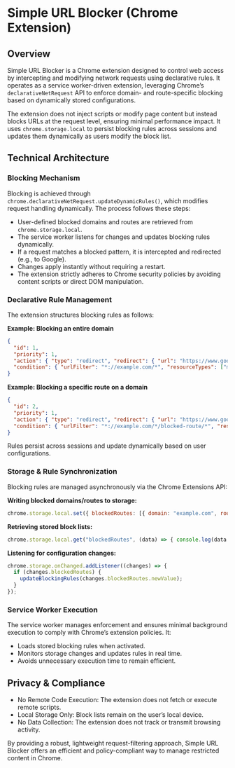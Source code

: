 # Simple URL Blocker (Chrome Extension)

## Overview
Simple URL Blocker is a Chrome extension designed to control web access by intercepting and modifying network requests using declarative rules. It operates as a service worker-driven extension, leveraging Chrome’s `declarativeNetRequest` API to enforce domain- and route-specific blocking based on dynamically stored configurations.

The extension does not inject scripts or modify page content but instead blocks URLs at the request level, ensuring minimal performance impact. It uses `chrome.storage.local` to persist blocking rules across sessions and updates them dynamically as users modify the block list.

## Technical Architecture

### Blocking Mechanism
Blocking is achieved through `chrome.declarativeNetRequest.updateDynamicRules()`, which modifies request handling dynamically. The process follows these steps:

- User-defined blocked domains and routes are retrieved from `chrome.storage.local`.
- The service worker listens for changes and updates blocking rules dynamically.
- If a request matches a blocked pattern, it is intercepted and redirected (e.g., to Google).
- Changes apply instantly without requiring a restart.
- The extension strictly adheres to Chrome security policies by avoiding content scripts or direct DOM manipulation.

### Declarative Rule Management
The extension structures blocking rules as follows:

**Example: Blocking an entire domain**
```json
{
  "id": 1,
  "priority": 1,
  "action": { "type": "redirect", "redirect": { "url": "https://www.google.com" } },
  "condition": { "urlFilter": "*://example.com/*", "resourceTypes": ["main_frame"] }
}
```

**Example: Blocking a specific route on a domain**
```json
{
  "id": 2,
  "priority": 1,
  "action": { "type": "redirect", "redirect": { "url": "https://www.google.com" } },
  "condition": { "urlFilter": "*://example.com/*/blocked-route/*", "resourceTypes": ["main_frame"] }
}
```

Rules persist across sessions and update dynamically based on user configurations.

### Storage & Rule Synchronization
Blocking rules are managed asynchronously via the Chrome Extensions API:

**Writing blocked domains/routes to storage:**
```js
chrome.storage.local.set({ blockedRoutes: [{ domain: "example.com", route: "/blocked-route" }] });
```

**Retrieving stored block lists:**
```js
chrome.storage.local.get("blockedRoutes", (data) => { console.log(data.blockedRoutes); });
```

**Listening for configuration changes:**
```js
chrome.storage.onChanged.addListener((changes) => {
  if (changes.blockedRoutes) {
    updateBlockingRules(changes.blockedRoutes.newValue);
  }
});
```

### Service Worker Execution
The service worker manages enforcement and ensures minimal background execution to comply with Chrome’s extension policies. It:

- Loads stored blocking rules when activated.
- Monitors storage changes and updates rules in real time.
- Avoids unnecessary execution time to remain efficient.

## Privacy & Compliance
- No Remote Code Execution: The extension does not fetch or execute remote scripts.
- Local Storage Only: Block lists remain on the user’s local device.
- No Data Collection: The extension does not track or transmit browsing activity.

By providing a robust, lightweight request-filtering approach, Simple URL Blocker offers an efficient and policy-compliant way to manage restricted content in Chrome.
